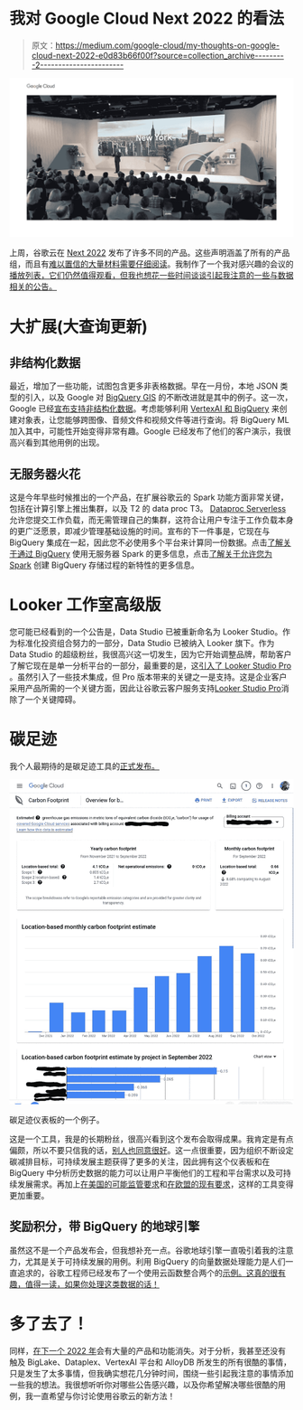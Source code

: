 # 我对 Google Cloud Next 2022 的看法

> 原文：<https://medium.com/google-cloud/my-thoughts-on-google-cloud-next-2022-e0d83b66f00f?source=collection_archive---------2----------------------->

![](img/bac38d25f1d11f96a98becb2b63e878f.png)

上周，谷歌云在 [Next 2022](https://cloud.withgoogle.com/next) 发布了许多不同的产品。这些声明涵盖了所有的产品组，而且有[难以置信的大量材料需要仔细阅读](https://cloud.google.com/blog/topics/google-cloud-next/google-cloud-next22-wrap-up)。我制作了一个我对感兴趣的会议的[播放列表，它们仍然值得观看，但我也想花一些时间谈谈引起我注意的一些与数据相关的公告。](https://cloud.withgoogle.com/next/playlists?playlist=a1ddab5e0427238e)

# 大扩展(大查询更新)

## 非结构化数据

最近，增加了一些功能，试图包含更多非表格数据。早在一月份，本地 JSON 类型的引入，以及 Google 对 [BigQuery GIS](https://cloud.google.com/bigquery/docs/geospatial-intro) 的不断改进就是其中的例子。这一次，Google 已经[宣布支持非结构化数据](https://cloud.google.com/blog/products/data-analytics/how-to-manage-and-process-unstructured-data-in-bigquery)。考虑能够利用 [VertexAI 和 BigQuery](https://cloud.google.com/blog/products/ai-machine-learning/five-integrations-between-vertex-ai-and-bigquery) 来创建对象表，让您能够跨图像、音频文件和视频文件等进行查询。将 BigQuery ML 加入其中，可能性开始变得非常有趣。Google 已经发布了他们的客户演示，我很高兴看到其他用例的出现。

## 无服务器火花

这是今年早些时候推出的一个产品，在扩展谷歌云的 Spark 功能方面非常关键，包括在计算引擎上推出集群，以及 T2 的 data proc T3。 [Dataproc Serverless](https://cloud.google.com/dataproc-serverless/docs/overview) 允许您提交工作负载，而无需管理自己的集群，这符合让用户专注于工作负载本身的更广泛愿景，即减少管理基础设施的时间。宣布的下一件事是，它现在与 BigQuery 集成在一起，因此您不必使用多个平台来计算同一份数据。点击[了解关于通过 BigQuery](https://cloud.google.com/solutions/spark#section-3) 使用无服务器 Spark 的更多信息，点击[了解关于允许您为 Spark](https://cloud.google.com/blog/products/data-analytics/build-limitless-workloads-on-bigquery) 创建 BigQuery 存储过程的新特性的更多信息。

# Looker 工作室高级版

您可能已经看到的一个公告是，Data Studio 已被重新命名为 Looker Studio。作为标准化投资组合努力的一部分，Data Studio 已被纳入 Looker 旗下。作为 Data Studio 的超级粉丝，我很高兴这一切发生，因为它开始调整品牌，帮助客户了解它现在是单一分析平台的一部分，最重要的是，这[引入了 Looker Studio Pro](https://cloud.google.com/blog/products/data-analytics/looker-next-evolution-business-intelligence-data-studio) 。虽然引入了一些技术集成，但 Pro 版本带来的关键之一是支持。这是企业客户采用产品所需的一个关键方面，因此让谷歌云客户服务支持[Looker Studio Pro](https://support.google.com/looker-studio/answer/12671821?hl=en)消除了一个关键障碍。

# 碳足迹

我个人最期待的是碳足迹工具的[正式发布。](https://cloud.google.com/carbon-footprint/docs/release-notes#October_11_2022)

![](img/2d316d0663147ad186a024f5a4e008ae.png)

碳足迹仪表板的一个例子。

这是一个工具，我是的长期粉丝，很高兴看到这个发布会取得成果。我肯定是有点偏颇，所以不要只信我的话，[别人也同意很好](https://www.lastweekinaws.com/blog/how-google-cloud-and-aws-approach-customer-carbon-emissions/)。这一点很重要，因为组织不断设定碳减排目标，可持续发展主题获得了更多的关注，因此拥有这个仪表板和在 BigQuery 中分析历史数据的能力可以让用户平衡他们的工程和平台需求以及可持续发展需求。再加上[在美国的可能监管要求](https://www.sec.gov/news/press-release/2022-46)和[在欧盟的现有要求](https://climate.ec.europa.eu/eu-action/climate-strategies-targets/progress-made-cutting-emissions/emissions-monitoring-reporting_en)，这样的工具变得更加重要。

## 奖励积分，带 BigQuery 的地球引擎

虽然这不是一个产品发布会，但我想补充一点。谷歌地球引擎一直吸引着我的注意力，尤其是关于可持续发展的用例。利用 BigQuery 的向量数据处理能力是人们一直追求的，谷歌工程师已经发布了一个使用云函数整合两个的[示例。这真的很有趣，值得一读，如果你处理这类数据的话！](https://cloud.google.com/blog/products/data-analytics/analyzing-satellite-images-in-google-earth-engine-with-bigquery-sql)

# 多了去了！

同样，[在下一个 2022 年](https://cloud.google.com/blog/topics/google-cloud-next/google-cloud-next22-wrap-up)会有大量的产品和功能消失。对于分析，我甚至还没有触及 BigLake、Dataplex、VertexAI 平台和 AlloyDB 所发生的所有很酷的事情，只是发生了太多事情，但我确实想花几分钟时间，围绕一些引起我注意的事情添加一些我的想法。我很想听听你对哪些公告感兴趣，以及你希望解决哪些很酷的用例，我一直希望与你讨论使用谷歌云的新方法！